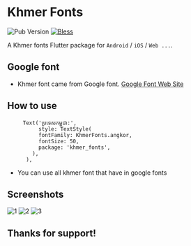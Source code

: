 # Khmer Fonts
![Pub Version](https://img.shields.io/pub/v/khmer_fonts?style=flat-square)
[![Bless](https://img.shields.io/badge/bless-God-brightgreen?style=flat-square)](https://lunagao.github.io/BlessYourCodeTag/)

A Khmer fonts Flutter package for `Android` / `iOS` / `Web ...`.


## Google font
* Khmer font came from Google font. [Google Font Web Site](https://fonts.google.com/?subset=khmer)

## How to use

```
     Text('ប្រទេសកម្ពុជា:',
          style: TextStyle(
          fontFamily: KhmerFonts.angkor,
          fontSize: 50,
          package: 'khmer_fonts',
        ),
      ),
```

* You can use all khmer font that have in google fonts

## Screenshots

![1](https://user-images.githubusercontent.com/36778896/100543239-85afe800-3281-11eb-9a0f-cf1bb46a0793.png)
![2](https://user-images.githubusercontent.com/36778896/100543334-18508700-3282-11eb-81f0-ba661fe6d9e9.png)
![3](https://user-images.githubusercontent.com/36778896/100543355-3322fb80-3282-11eb-9f92-4eab901c1807.png)


## Thanks for support!

